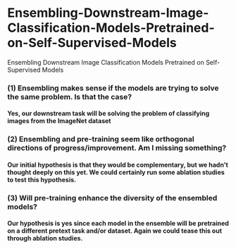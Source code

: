 # Ensembling-Downstream-Image-Classification-Models-Pretrained-on-Self-Supervised-Models
Ensembling Downstream Image Classification Models Pretrained on Self-Supervised Models

### (1) Ensembling makes sense if the models are trying to solve the same problem. Is that the case?

#### Yes, our downstream task will be solving the problem of classifying images from the ImageNet dataset


### (2) Ensembling and pre-training seem like orthogonal directions of progress/improvement. Am I missing something?

#### Our initial hypothesis is that they would be complementary, but we hadn't thought deeply on this yet. We could certainly run some ablation studies to test this hypothesis.


### (3) Will pre-training enhance the diversity of the ensembled models?

#### Our hypothesis is yes since each model in the ensemble will be pretrained on a different pretext task and/or dataset. Again we could tease this out through ablation studies.

